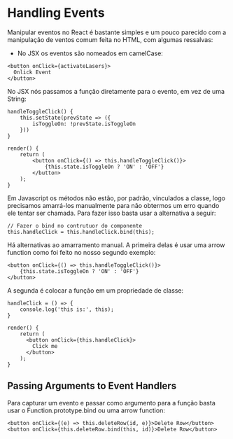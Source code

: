 # Handling Events

Manipular eventos no React é bastante simples e um pouco parecido com a manipulação de ventos comum feita no HTML, com algumas ressalvas:

- No JSX os eventos são nomeados em camelCase:

```JS
<button onClick={activateLasers}>
  Onlick Event
</button>
```

No JSX nós passamos a função diretamente para o evento, em vez de uma String:

```JS
handleToggleClick() {
    this.setState(prevState => ({
        isToggleOn: !prevState.isToggleOn
    }))
}

render() {
    return (
        <button onClick={() => this.handleToggleClick()}>
            {this.state.isToggleOn ? 'ON' : 'OFF'}
        </button>
    );
}
```

Em Javascript os métodos não estão, por padrão, vinculados a classe, logo precisamos amarrá-los manualmente para não obtermos um erro quando ele tentar ser chamada. Para fazer isso basta usar a alternativa a seguir:

```JS
// Fazer o bind no contrutuor do componente
this.handleClick = this.handleClick.bind(this);
```

Há alternativas ao amarramento manual. A primeira delas é usar uma arrow function como foi feito no nosso segundo exemplo:

```JS
<button onClick={() => this.handleToggleClick()}>
    {this.state.isToggleOn ? 'ON' : 'OFF'}
</button>
```

A segunda é colocar a função em um propriedade de classe:

```JS
handleClick = () => {
    console.log('this is:', this);
}

render() {
    return (
      <button onClick={this.handleClick}>
        Click me
      </button>
    );
}
```

## Passing Arguments to Event Handlers

Para capturar um evento e passar como argumento para a função basta usar o Function.prototype.bind ou uma arrow function:

```JS
<button onClick={(e) => this.deleteRow(id, e)}>Delete Row</button>
<button onClick={this.deleteRow.bind(this, id)}>Delete Row</button>
```
